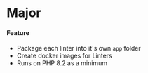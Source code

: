 # Major

#### Feature

- Package each linter into it's own `app` folder
- Create docker images for Linters
- Runs on PHP 8.2 as a minimum

